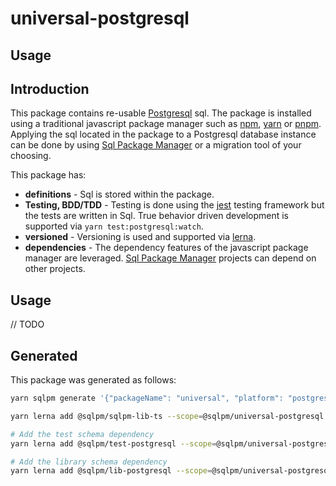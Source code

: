 # **universal-postgresql**

## Usage

## Introduction

This package contains re-usable [Postgresql](https://www.postgresql.org/) sql. The package is installed using a traditional javascript package manager such as [npm](https://www.npmjs.com/), [yarn](https://yarnpkg.com/) or [pnpm](https://pnpm.io/). Applying the sql located in the package to a Postgresql database instance can be done by using [Sql Package Manager](https://github.com/erichosick/sqlpm) or a migration tool of your choosing.

This package has:

* **definitions** - Sql is stored within the package.
* **Testing, BDD/TDD** - Testing is done using the [jest](https://jestjs.io/) testing framework but the tests are written in Sql. True behavior driven development is supported via `yarn test:postgresql:watch`.
* **versioned** - Versioning is used and supported via [lerna](https://lerna.js.org/).
* **dependencies** - The dependency features of the javascript package manager are leveraged. [Sql Package Manager](https://github.com/erichosick/sqlpm) projects can depend on other projects.

## Usage

// TODO

## Generated

This package was generated as follows:

```bash
yarn sqlpm generate '{"packageName": "universal", "platform": "postgresql", "description": "Contains resources that can be used for testing.", "author": "...", "email": ""...", "purposes": ["readwrite"], "actions": ["run", "test", "reset"]}'

yarn lerna add @sqlpm/sqlpm-lib-ts --scope=@sqlpm/universal-postgresql

# Add the test schema dependency
yarn lerna add @sqlpm/test-postgresql --scope=@sqlpm/universal-postgresql

# Add the library schema dependency
yarn lerna add @sqlpm/lib-postgresql --scope=@sqlpm/universal-postgresql

```
